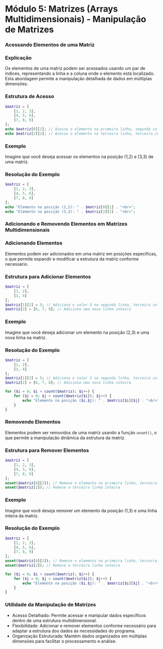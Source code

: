 # Módulo 5: Matrizes (Arrays Multidimensionais) - Manipulação de Matrizes

### Acessando Elementos de uma Matriz

### Explicação
Os elementos de uma matriz podem ser acessados usando um par de índices, representando a linha e a coluna onde o elemento está localizado. Esta abordagem permite a manipulação detalhada de dados em múltiplas dimensões.

### Estrutura de Acesso
```php
$matriz = [
    [1, 2, 3],
    [4, 5, 6],
    [7, 8, 9]
];
echo $matriz[0][1]; // Acessa o elemento na primeira linha, segunda coluna: 2
echo $matriz[2][2]; // Acessa o elemento na terceira linha, terceira coluna: 9
```

### Exemplo
Imagine que você deseja acessar os elementos na posição (1,2) e (3,3) de uma matriz.

### Resolução do Exemplo
```php
$matriz = [
    [1, 2, 3],
    [4, 5, 6],
    [7, 8, 9]
];
echo "Elemento na posição (1,2): " . $matriz[0][1] . "<br>";
echo "Elemento na posição (3,3): " . $matriz[2][2] . "<br>";
```

### Adicionando e Removendo Elementos em Matrizes Multidimensionais

### Adicionando Elementos
Elementos podem ser adicionados em uma matriz em posições específicas, o que permite expandir e modificar a estrutura da matriz conforme necessário.

### Estrutura para Adicionar Elementos
```php
$matriz = [
    [1, 2],
    [3, 4]
];
$matriz[1][2] = 5; // Adiciona o valor 5 na segunda linha, terceira coluna
$matriz[2] = [6, 7, 8]; // Adiciona uma nova linha inteira
```

### Exemplo
Imagine que você deseja adicionar um elemento na posição (2,3) e uma nova linha na matriz.

### Resolução do Exemplo
```php
$matriz = [
    [1, 2],
    [3, 4]
];
$matriz[1][2] = 5; // Adiciona o valor 5 na segunda linha, terceira coluna
$matriz[2] = [6, 7, 8]; // Adiciona uma nova linha inteira

for ($i = 0; $i < count($matriz); $i++) {
    for ($j = 0; $j < count($matriz[$i]); $j++) {
        echo "Elemento na posição ($i,$j): " . $matriz[$i][$j] . "<br>";
    }
}
```

### Removendo Elementos
Elementos podem ser removidos de uma matriz usando a função `unset()`, o que permite a manipulação dinâmica da estrutura da matriz.

### Estrutura para Remover Elementos
```php
$matriz = [
    [1, 2, 3],
    [4, 5, 6],
    [7, 8, 9]
];
unset($matriz[0][2]); // Remove o elemento na primeira linha, terceira coluna
unset($matriz[2]); // Remove a terceira linha inteira
```

### Exemplo
Imagine que você deseja remover um elemento da posição (1,3) e uma linha inteira da matriz.

### Resolução do Exemplo
```php
$matriz = [
    [1, 2, 3],
    [4, 5, 6],
    [7, 8, 9]
];
unset($matriz[0][2]); // Remove o elemento na primeira linha, terceira coluna
unset($matriz[2]); // Remove a terceira linha inteira

for ($i = 0; $i < count($matriz); $i++) {
    for ($j = 0; $j < count($matriz[$i]); $j++) {
        echo "Elemento na posição ($i,$j): " . $matriz[$i][$j] . "<br>";
    }
}
```

### Utilidade da Manipulação de Matrizes
- Acesso Detalhado: Permite acessar e manipular dados específicos dentro de uma estrutura multidimensional.
- Flexibilidade: Adicionar e remover elementos conforme necessário para adaptar a estrutura dos dados às necessidades do programa.
- Organização Estruturada: Mantém dados organizados em múltiplas dimensões para facilitar o processamento e análise.
